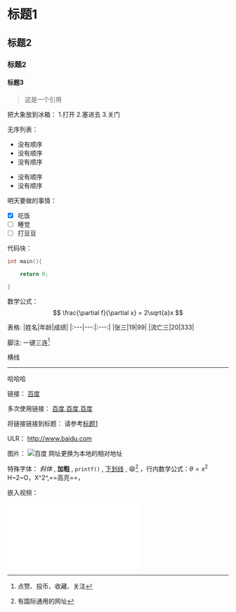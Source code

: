 # 标题1
## 标题2
### 标题2
#### 标题3

>这是一个引用

把大象放到冰箱：
1.打开
2.塞进去
3.关门

无序列表：
- 没有顺序
- 没有顺序
- 没有顺序

* 没有顺序
* 没有顺序

明天要做的事情：
- [x] 吃饭
- [ ] 睡觉
- [ ] 打豆豆

代码块：
```c
int main(){

    return 0;

}
```

数学公式：
$$
\frac{\partial f}{\partial x} = 2\sqrt{a}x
$$

表格:
|姓名|年龄|成绩|
|:---|---:|:---:|
|张三|19|99|
|流亡三|20|333|

脚注:
一键三连[^三连]

[^三连]:点赞、投币、收藏、关注
[^emoji表情]:有国际通用的网址


横线

---

哈哈哈

链接：
[百度](baidu.com "一个搜索引擎")

多次使用链接：
[百度][id],[百度][id],[百度][id]

[id]:baidu.com "一个搜索引擎"

将链接链接到标题：
请参考[标题1](#标题1)

ULR：
http://www.baidu.com

图片：
![百度](https://www.baidu.com/img/bd_logo1.png?where=super "百度搜索")
网址更换为本地的相对地址

特殊字体：
*斜体* , **加粗** , `printf()` , <u>下划线</u> , :smile:[^emoji表情] ，行内数学公式：$\theta=x^2$
H~2~O，X^2^,==高亮==，

嵌入视频：
<iframe src="//player.bilibili.com/player.html?isOutside=true&aid=327623069&bvid=BV1JA411h7Gw&cid=171385214&p=1" scrolling="no" border="0" frameborder="no" framespacing="0" allowfullscreen="true"></iframe>